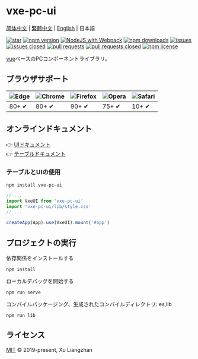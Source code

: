 # vxe-pc-ui

[简体中文](README.md) | [繁體中文](README.zh-TW.md) | [English](README.en.md) | 日本語  

[![star](https://gitee.com/x-extends/vxe-pc-ui/badge/star.svg?theme=gvp)](https://gitee.com/x-extends/vxe-pc-ui/stargazers)
[![npm version](https://img.shields.io/npm/v/vxe-pc-ui.svg?style=flat-square)](https://www.npmjs.com/package/vxe-pc-ui)
[![NodeJS with Webpack](https://github.com/x-extends/vxe-pc-ui/actions/workflows/webpack.yml/badge.svg)](https://github.com/x-extends/vxe-pc-ui/actions/workflows/webpack.yml)
[![npm downloads](https://img.shields.io/npm/dt/vxe-pc-uie.svg?style=flat-square)](https://npm-stat.com/charts.html?package=vxe-pc-ui)
[![issues](https://img.shields.io/github/issues/x-extends/vxe-pc-ui.svg)](https://github.com/x-extends/vxe-pc-ui/issues)
[![issues closed](https://img.shields.io/github/issues-closed/x-extends/vxe-pc-ui.svg)](https://github.com/x-extends/vxe-pc-ui/issues?q=is%3Aissue+is%3Aclosed)
[![pull requests](https://img.shields.io/github/issues-pr/x-extends/vxe-pc-ui.svg)](https://github.com/x-extends/vxe-pc-ui/pulls)
[![pull requests closed](https://img.shields.io/github/issues-pr-closed/x-extends/vxe-pc-ui.svg)](https://github.com/x-extends/vxe-pc-ui/pulls?q=is%3Apr+is%3Aclosed)
[![npm license](https://img.shields.io/github/license/mashape/apistatus.svg)](LICENSE)

[vue](https://www.npmjs.com/package/vue)ベースのPCコンポーネントライブラリ。

## ブラウザサポート

![Edge](https://raw.github.com/alrra/browser-logos/master/src/edge/edge_48x48.png) | ![Chrome](https://raw.github.com/alrra/browser-logos/master/src/chrome/chrome_48x48.png) | ![Firefox](https://raw.github.com/alrra/browser-logos/master/src/firefox/firefox_48x48.png) | ![Opera](https://raw.github.com/alrra/browser-logos/master/src/opera/opera_48x48.png) | ![Safari](https://raw.github.com/alrra/browser-logos/master/src/safari/safari_48x48.png)
--- | --- | --- | --- | --- |
80+ ✔ | 80+ ✔ | 90+ ✔ | 75+ ✔ | 10+ ✔ |

## オンラインドキュメント

👉 [UIドキュメント](https://vxeui.com)  
👉 [テーブルドキュメント](https://vxetable.cn)  

### テーブルとUIの使用

```shell
npm install vxe-pc-ui
```

```javascript
// ...
import VxeUI from 'vxe-pc-ui'
import 'vxe-pc-ui/lib/style.css'
// ...

createApp(App).use(VxeUI).mount('#app')
```

## プロジェクトの実行

依存関係をインストールする

```shell
npm install
```

ローカルデバッグを開始する

```shell
npm run serve
```

コンパイルパッケージング、生成されたコンパイルディレクトリ: es,lib

```shell
npm run lib
```

## ライセンス

[MIT](LICENSE) © 2019-present, Xu Liangzhan
